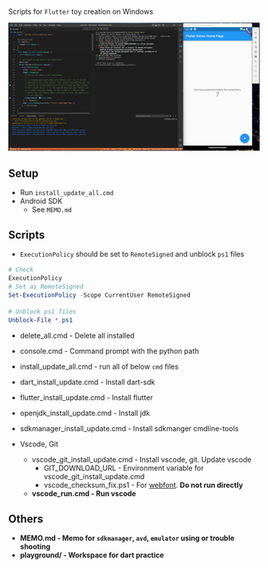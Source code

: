 Scripts for `Flutter` toy creation on Windows

<img src="image.png">


## Setup

* Run `install_update_all.cmd`
* Android SDK
    * See `MEMO.md`


## Scripts

* `ExecutionPolicy` should be set to `RemoteSigned` and unblock `ps1` files
```powershell
# Check
ExecutionPolicy
# Set as RemoteSigned
Set-ExecutionPolicy -Scope CurrentUser RemoteSigned

# Unblock ps1 files
Unblock-File *.ps1
```

* delete_all.cmd - Delete all installed
* console.cmd - Command prompt with the python path

* install_update_all.cmd - run all of below `cmd` files

* dart_install_update.cmd - Install dart-sdk
* flutter_install_update.cmd - Install flutter
* openjdk_install_update.cmd - Install jdk
* sdkmanager_install_update.cmd - Install sdkmanger cmdline-tools

* Vscode, Git
    * vscode_git_install_update.cmd - Install vscode, git. Update vscode
        * GIT_DOWNLOAD_URL - Environment variable for vscode_git_install_update.cmd
        * vscode_checksum_fix.ps1 - For [webfont](https://github.com/Joungkyun/font-d2coding-ligature). <b>Do not run directly<b>
    * vscode_run.cmd - Run vscode


## Others

* MEMO.md - Memo for `sdkmanager`, `avd`, `emulator` using or trouble shooting
* playground/ - Workspace for dart practice
